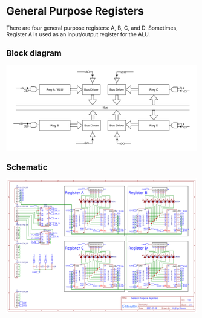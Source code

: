 # General Purpose Registers
There are four general purpose registers: A, B, C, and D. Sometimes, Register A is used as an input/output register for
the ALU.

## Block diagram

![General Purpose Registers Diagram](../Images/BlockDiagram/Registers.svg)

## Schematic

![General Purpose Registers](../Images/Schematic/General_Purpose_Registers.svg)
